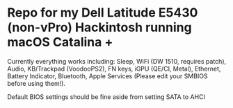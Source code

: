 # Repo for my Dell Latitude E5430 (non-vPro) Hackintosh running macOS Catalina +

Currently everything works including: Sleep, WiFi (DW 1510, requires patch), Audio, KB/Trackpad (VoodooPS2), FN keys, iGPU (QE/CI, Metal), Ethernet, Battery Indicator, Bluetooth, Apple Services (Please edit your SMBIOS before using them!).

Default BIOS settings should be fine aside from setting SATA to AHCI


